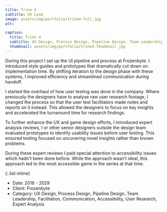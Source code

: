 ```yaml
---
title: Trine 4
subtitle: UX Lead
image: assets/img/portfolio/trine4-full.jpg
alt: 

caption:
  title: Trine 4
  subtitle: UX Design, Process Design, Pipeline Design, Team Leadership, Facilitation, Communication, Accessibility, User Research, Expert Analysis
  thumbnail: assets/img/portfolio/trine4-thumbnail.jpg
---
```

During this project I set up the UI pipeline and process at Frozenbyte. I introduced style guides and prototypes that dramatically cut down on implementation time. By shifting iteration to the design phase with these systems, I improved efficiency and streamlined communication during handoff.

I started the overhaul of how user testing was done in the company. Where previously the designers have to analyse raw user research footage, I changed the process so that the user test facilitators made notes and reports on it instead. This allowed the designers to focus on key insights and accelerated the turnaround time for research findings.

To further enhance the UX and game design efforts, I introduced expert analysis reviews, I or other senior designers outside the design team evaluated prototypes to identify usability issues before user testing. This ensured testing focused on uncovering novel insights rather than known problems.

During these expert reviews I paid special attention to accessibility issues which hadn't been done before. While the approach wasn't ideal, this approach led to the most accessible game in the series at that time.

{:.list-inline}
- Date: 2018 - 2029
- Client: Frozenbyte
- Category: UX Design, Process Design, Pipeline Design, Team Leadership, Facilitation, Communication, Accessibility, User Research, Expert Analysis


